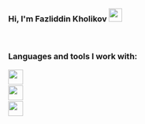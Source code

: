 ### Hi, I'm Fazliddin Kholikov <img src = "https://media.giphy.com/media/hvRJCLFzcasrR4ia7z/giphy.gif" width = "27px">

<br/>


### Languages and tools I work with:

<code><img src = "https://upload.wikimedia.org/wikipedia/commons/1/19/C_Logo.png" width = "30px"><code>
<code><img src = "https://assets.stickpng.com/images/5848152fcef1014c0b5e4967.png" width = "30px"><code>
<code><img src = "https://www.pngkey.com/png/full/466-4667821_postgres-logo.pngg" width = "30px"><code>
